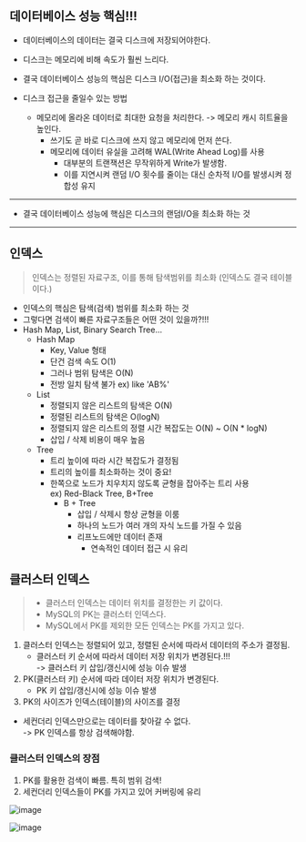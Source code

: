 ## 데이터베이스 성능 핵심!!!
* 데이터베이스의 데이터는 결국 디스크에 저장되어야한다.
* 디스크는 메모리에 비해 속도가 훨씬 느리다.
* 결국 데이터베이스 성능의 핵심은 디스크 I/O(접근)을 최소화 하는 것이다.    
  

* 디스크 접근을 줄일수 있는 방법
  * 메모리에 올라온 데이터로 최대한 요청을 처리한다. -> 메모리 캐시 히트율을 높인다.
    * 쓰기도 곧 바로 디스크에 쓰지 않고 메모리에 먼저 쓴다.
    * 메모리에 데이터 유실을 고려해 WAL(Write Ahead Log)를 사용
      * 대부분의 트랜잭션은 무작위하게 Write가 발생함.
      * 이를 지연시켜 랜덤 I/O 횟수를 줄이는 대신 순차적 I/O를 발생시켜 정합성 유지  
  
___
* 결국 데이터베이스 성능에 핵심은 디스크의 랜덤I/O을 최소화 하는 것
 ___

## 인덱스
> 인덱스는 정렬된 자료구조, 이를 통해 탐색범위를 최소화 
> (인덱스도 결국 테이블 이다.)
> 

* 인덱스의 핵심은 탐색(검색) 범위를 최소화 하는 것
* 그렇다면 검색이 빠른 자료구조들은 어떤 것이 있을까?!!!
* Hash Map, List, Binary Search Tree...
  * Hash Map
    * Key, Value 형태
    * 단건 검색 속도 O(1)
    * 그러나 범위 탐색은 O(N)
    * 전방 일치 탐색 불가 ex) like 'AB%'
  * List
    * 정렬되지 않은 리스트의 탐색은 O(N)
    * 정렬된 리스트의 탐색은 O(logN)
    * 정렬되지 않은 리스트의 정렬 시간 복잡도는 O(N) ~ O(N * logN)
    * 삽입 / 삭제 비용이 매우 높음
  * Tree
    * 트리 높이에 따라 시간 복잡도가 결정됨
    * 트리의 높이를 최소화하는 것이 중요!
    * 한쪽으로 노드가 치우치지 않도록 균형을 잡아주는 트리 사용  
      ex) Red-Black Tree, B+Tree
      * B + Tree 
        * 삽입 / 삭제시 항상 균형을 이룸
        * 하나의 노드가 여러 개의 자식 노드를 가질 수 있음
        * 리프노드에만 데이터 존재
          * 연속적인 데이터 접근 시 유리

## 클러스터 인덱스
> * 클러스터 인덱스는 데이터 위치를 결정한는 키 값이다. 
> * MySQL의 PK는 클러스터 인덱스다.
> * MySQL에서 PK를 제외한 모든 인덱스는 PK를 가지고 있다.

1. 클러스터 인덱스는 정렬되어 있고, 정렬된 순서에 따라서 데이터의 주소가 결정됨.
   * 클러스터 키 순서에 따라서 데이터 저장 위치가 변경된다.!!!  
    -> 클러스터 키 삽입/갱신시에 성능 이슈 발생
2. PK(클러스터 키) 순서에 따라 데이터 저장 위치가 변경된다.
   * PK 키 삽입/갱신시에 성능 이슈 발생 
3. PK의 사이즈가 인덱스(테이블)의 사이즈를 결정
  * 세컨더리 인덱스만으로는 데이터를 찾아갈 수 없다.  
    -> PK 인덱스를 항상 검색해야함.

### 클러스터 인덱스의 장점
1. PK를 활용한 검색이 빠름. 특히 범위 검색!
2. 세컨더리 인덱스들이 PK를 가지고 있어 커버링에 유리

![image](https://user-images.githubusercontent.com/60100532/202878554-9a15c020-543b-44b3-9694-9c3c32d74d50.png)

![image](https://user-images.githubusercontent.com/60100532/202878614-7cac8cb4-2861-4a86-966b-4abac1567767.png)